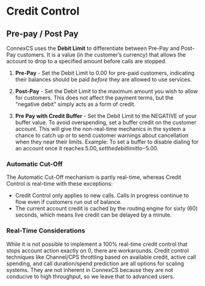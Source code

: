 # Credit Control

## Pre-pay / Post Pay
ConnexCS uses the **Debit Limit** to differentiate between Pre-Pay and Post-Pay customers. It is a value (in the customer’s currency) that allows the account to drop to a specified amount before calls are stopped.

1. **Pre-Pay** - Set the Debit Limit to 0.00 for pre-paid customers, indicating their balances should be paid _before_ they are allowed to use services.

2. **Post-Pay** - Set the Debit Limit to the maximum amount you wish to allow for customers. This does not affect the payment terms, but the "negative debit" simply acts as a form of credit.

3. **Pre Pay with Credit Buffer** - Set the Debit Limit to the NEGATIVE of your buffer value. To avoid overspending, set a buffer credit on the customer account.  This will give the non-real-time mechanics in the system a chance to catch up or to send customer warnings about cancellation when they near their limits.  Example: To set a buffer to disable dialing for an account once it reaches $5.00, set the debit limit to -$5.00. 

### Automatic Cut-Off 
The Automatic Cut-Off mechanism is partly real-time, whereas Credit Control is real-time with these exceptions:

* Credit Control only applies to new calls. Calls in progress continue to flow even if customers run out of balance.
* The current account credit is cached by the routing engine for sixty (60) seconds, which means live credit can be delayed by a minute.

### Real-Time Considerations
While it is not possible to implement a 100% real-time credit control that stops account action exactly on 0, there are workarounds. Credit control techniques like Channel/CPS throttling based on available credit, active call spending, and call duration/spend prediction are all options for scaling systems.  They are not inherent in ConnexCS because they are not conducive to high throughput, so we leave that to advanced users.
